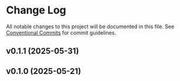 <!--
SPDX-FileCopyrightText: 2025 James Harton

SPDX-License-Identifier: MIT
-->

# Change Log

All notable changes to this project will be documented in this file.
See [Conventional Commits](Https://conventionalcommits.org) for commit guidelines.

<!-- changelog -->

## v0.1.1 (2025-05-31)




## v0.1.0 (2025-05-21)



